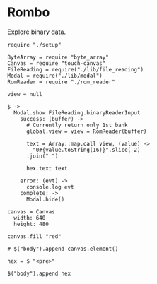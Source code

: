 Rombo
=====

Explore binary data.

    require "./setup"

    ByteArray = require "byte_array"
    Canvas = require "touch-canvas"
    FileReading = require("./lib/file_reading")
    Modal = require("./lib/modal")
    RomReader = require "./rom_reader"

    view = null

    $ ->
      Modal.show FileReading.binaryReaderInput
        success: (buffer) ->
          # Currently return only 1st bank
          global.view = view = RomReader(buffer)

          text = Array::map.call view, (value) ->
            "0#{value.toString(16)}".slice(-2)
          .join(" ")

          hex.text text

        error: (evt) ->
          console.log evt
        complete: ->
          Modal.hide()

    canvas = Canvas
      width: 640
      height: 480

    canvas.fill "red"

    # $("body").append canvas.element()
    
    hex = $ "<pre>"

    $("body").append hex
